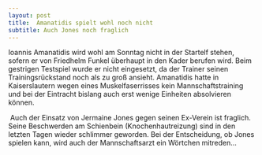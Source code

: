 ```yaml
---
layout: post
title:  Amanatidis spielt wohl noch nicht
subtitle: Auch Jones noch fraglich
---
```


Ioannis Amanatidis wird wohl am Sonntag nicht in der Startelf stehen, sofern er von Friedhelm Funkel überhaupt in den Kader berufen wird. Beim gestrigen Testspiel wurde er nicht eingesetzt, da der Trainer seinen Trainingsrückstand noch als zu groß ansieht. Amanatidis hatte in Kaiserslautern wegen eines Muskelfaserrisses kein Mannschaftstraining und bei der Eintracht bislang auch erst wenige Einheiten absolvieren können.

 Auch der Einsatz von Jermaine Jones gegen seinen Ex-Verein ist fraglich. Seine Beschwerden am Schienbein (Knochenhautreizung) sind in den letzten Tagen wieder schlimmer geworden. Bei der Entscheidung, ob Jones spielen kann, wird auch der Mannschaftsarzt ein Wörtchen mitreden...
